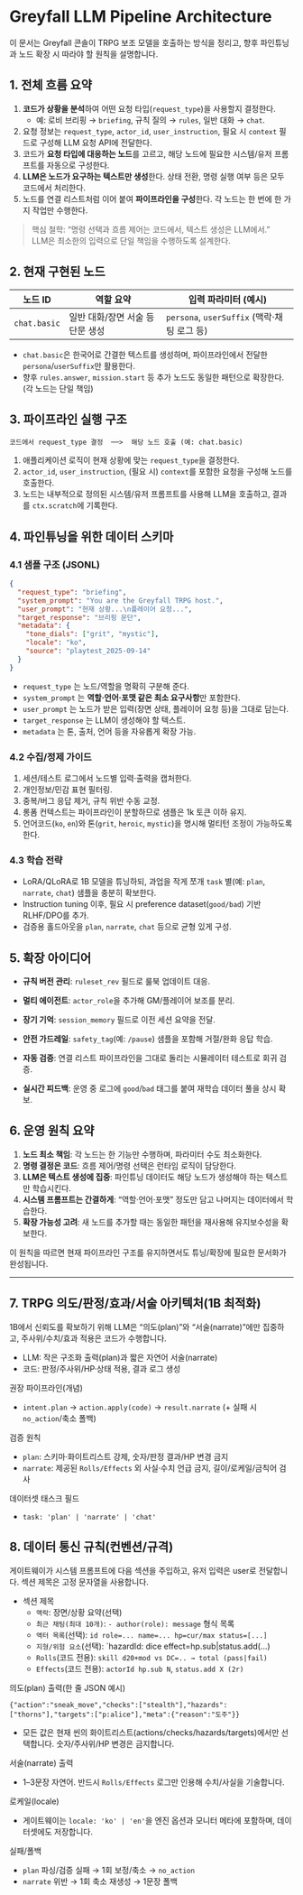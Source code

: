 # Greyfall LLM Pipeline Architecture

이 문서는 Greyfall 콘솔이 TRPG 보조 모델을 호출하는 방식을 정리고, 향후 파인튜닝과 노드 확장 시 따라야 할 원칙을 설명합니다.

## 1. 전체 흐름 요약

1. **코드가 상황을 분석**하여 어떤 요청 타입(`request_type`)을 사용할지 결정한다.  
   - 예: 로비 브리핑 → `briefing`, 규칙 질의 → `rules`, 일반 대화 → `chat`.
2. 요청 정보는 `request_type`, `actor_id`, `user_instruction`, 필요 시 `context` 필드로 구성해 LLM 요청 API에 전달한다.
3. 코드가 **요청 타입에 대응하는 노드**를 고르고, 해당 노드에 필요한 시스템/유저 프롬프트를 자동으로 구성한다.
4. **LLM은 노드가 요구하는 텍스트만 생성**한다. 상태 전환, 명령 실행 여부 등은 모두 코드에서 처리한다.
5. 노드를 연결 리스트처럼 이어 붙여 **파이프라인을 구성**한다. 각 노드는 한 번에 한 가지 작업만 수행한다.

> 핵심 철학: “명령 선택과 흐름 제어는 코드에서, 텍스트 생성은 LLM에서.”  
> LLM은 최소한의 입력으로 단일 책임을 수행하도록 설계한다.

## 2. 현재 구현된 노드

| 노드 ID      | 역할 요약                     | 입력 파라미터 (예시)                        |
| ------------ | ------------------------------ | ------------------------------------------- |
| `chat.basic` | 일반 대화/장면 서술 등 단문 생성 | `persona`, `userSuffix` (맥락·채팅 로그 등) |

- `chat.basic`은 한국어로 간결한 텍스트를 생성하며, 파이프라인에서 전달한 `persona`/`userSuffix`만 활용한다.  
- 향후 `rules.answer`, `mission.start` 등 추가 노드도 동일한 패턴으로 확장한다. (각 노드는 단일 책임)

## 3. 파이프라인 실행 구조

```
코드에서 request_type 결정  ──>  해당 노드 호출 (예: chat.basic)
```

1. 애플리케이션 로직이 현재 상황에 맞는 `request_type`을 결정한다.  
2. `actor_id`, `user_instruction`, (필요 시) `context`를 포함한 요청을 구성해 노드를 호출한다.  
3. 노드는 내부적으로 정의된 시스템/유저 프롬프트를 사용해 LLM을 호출하고, 결과를 `ctx.scratch`에 기록한다.

## 4. 파인튜닝을 위한 데이터 스키마

### 4.1 샘플 구조 (JSONL)

```json
{
  "request_type": "briefing",
  "system_prompt": "You are the Greyfall TRPG host.",
  "user_prompt": "현재 상황...\n플레이어 요청...",
  "target_response": "브리핑 문단",
  "metadata": {
    "tone_dials": ["grit", "mystic"],
    "locale": "ko",
    "source": "playtest_2025-09-14"
  }
}
```

- `request_type` 는 노드/역할을 명확히 구분해 준다.  
- `system_prompt` 는 **역할·언어·포맷 같은 최소 요구사항**만 포함한다.  
- `user_prompt` 는 노드가 받은 입력(장면 상태, 플레이어 요청 등)을 그대로 담는다.  
- `target_response` 는 LLM이 생성해야 할 텍스트.  
- `metadata` 는 톤, 출처, 언어 등을 자유롭게 확장 가능.

### 4.2 수집/정제 가이드

1. 세션/테스트 로그에서 노드별 입력·출력을 캡처한다.  
2. 개인정보/민감 표현 필터링.  
3. 중복/버그 응답 제거, 규칙 위반 수동 교정.  
4. 롱폼 컨텍스트는 파이프라인이 분할하므로 샘플은 1k 토큰 이하 유지.  
5. 언어코드(`ko`, `en`)와 톤(`grit`, `heroic`, `mystic`)을 명시해 멀티턴 조정이 가능하도록 한다.

### 4.3 학습 전략

- LoRA/QLoRA로 1B 모델을 튜닝하되, 과업을 작게 쪼개 `task` 별(예: `plan`, `narrate`, `chat`) 샘플을 충분히 확보한다.  
- Instruction tuning 이후, 필요 시 preference dataset(`good/bad`) 기반 RLHF/DPO를 추가.  
- 검증용 홀드아웃을 `plan`, `narrate`, `chat` 등으로 균형 있게 구성.

## 5. 확장 아이디어

- **규칙 버전 관리**: `ruleset_rev` 필드로 룰북 업데이트 대응.  
- **멀티 에이전트**: `actor_role`을 추가해 GM/플레이어 보조를 분리.  
- **장기 기억**: `session_memory` 필드로 이전 세션 요약을 전달.  
- **안전 가드레일**: `safety_tag`(예: `/pause`) 샘플을 포함해 거절/완화 응답 학습.  
 
- **자동 검증**: 연결 리스트 파이프라인을 그대로 돌리는 시뮬레이터 테스트로 회귀 검증.  
- **실시간 피드백**: 운영 중 로그에 `good`/`bad` 태그를 붙여 재학습 데이터 풀을 상시 확보.

## 6. 운영 원칙 요약

1. **노드 최소 책임**: 각 노드는 한 기능만 수행하며, 파라미터 수도 최소화한다.  
2. **명령 결정은 코드**: 흐름 제어/명령 선택은 런타임 로직이 담당한다.  
3. **LLM은 텍스트 생성에 집중**: 파인튜닝 데이터도 해당 노드가 생성해야 하는 텍스트만 학습시킨다.  
4. **시스템 프롬프트는 간결하게**: “역할·언어·포맷” 정도만 담고 나머지는 데이터에서 학습한다.  
5. **확장 가능성 고려**: 새 노드를 추가할 때는 동일한 패턴을 재사용해 유지보수성을 확보한다.

이 원칙을 따르면 현재 파이프라인 구조를 유지하면서도 튜닝/확장에 필요한 문서화가 완성됩니다.

---

## 7. TRPG 의도/판정/효과/서술 아키텍처(1B 최적화)

1B에서 신뢰도를 확보하기 위해 LLM은 “의도(plan)”와 “서술(narrate)”에만 집중하고, 주사위/수치/효과 적용은 코드가 수행합니다.

- LLM: 작은 구조화 출력(plan)과 짧은 자연어 서술(narrate)
- 코드: 판정/주사위/HP·상태 적용, 결과 로그 생성

권장 파이프라인(개념)
- `intent.plan` → `action.apply(code)` → `result.narrate` (+ 실패 시 `no_action`/축소 폴백)

검증 원칙
- `plan`: 스키마·화이트리스트 강제, 숫자/판정 결과/HP 변경 금지
- `narrate`: 제공된 `Rolls/Effects` 외 사실·수치 언급 금지, 길이/로케일/금칙어 검사

데이터셋 태스크 필드
- `task: 'plan' | 'narrate' | 'chat'`

## 8. 데이터 통신 규칙(컨벤션/규격)

게이트웨이가 시스템 프롬프트에 다음 섹션을 주입하고, 유저 입력은 user로 전달합니다. 섹션 제목은 고정 문자열을 사용합니다.

- 섹션 제목
  - `맥락`: 장면/상황 요약(선택)
  - `최근 채팅(최대 10개)`: `- author(role): message` 형식 목록
  - `액터 목록`(선택): `id role=... name=... hp=cur/max status=[...]`
  - `지형/위험 요소`(선택): `hazardId: dice effect=hp.sub|status.add(...)
  - `Rolls`(코드 전용): `skill d20+mod vs DC=.. → total (pass|fail)`
  - `Effects`(코드 전용): `actorId hp.sub N`, `status.add X (2r)`

의도(plan) 출력(한 줄 JSON 예시)
```
{"action":"sneak_move","checks":["stealth"],"hazards":["thorns"],"targets":["p:alice"],"meta":{"reason":"도주"}}
```
- 모든 값은 현재 씬의 화이트리스트(actions/checks/hazards/targets)에서만 선택합니다. 숫자/주사위/HP 변경은 금지합니다.

서술(narrate) 출력
- 1–3문장 자연어. 반드시 `Rolls/Effects` 로그만 인용해 수치/사실을 기술합니다.

로케일(locale)
- 게이트웨이는 `locale: 'ko' | 'en'`을 엔진 옵션과 모니터 메타에 포함하며, 데이터셋에도 저장합니다.

실패/폴백
- `plan` 파싱/검증 실패 → 1회 보정/축소 → `no_action`
- `narrate` 위반 → 1회 축소 재생성 → 1문장 폴백
